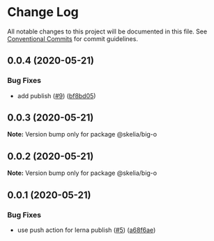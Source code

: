 # Change Log

All notable changes to this project will be documented in this file.
See [Conventional Commits](https://conventionalcommits.org) for commit guidelines.

## 0.0.4 (2020-05-21)


### Bug Fixes

* add publish ([#9](https://github.com/jerome-nelson/coding-dojo/issues/9)) ([bf8bd05](https://github.com/jerome-nelson/coding-dojo/commit/bf8bd0572103f4636aee64cbbe15df5abd2954f0))





## 0.0.3 (2020-05-21)

**Note:** Version bump only for package @skelia/big-o





## 0.0.2 (2020-05-21)

**Note:** Version bump only for package @skelia/big-o





## 0.0.1 (2020-05-21)


### Bug Fixes

* use push action for lerna publish ([#5](https://github.com/jerome-nelson/coding-dojo/issues/5)) ([a68f6ae](https://github.com/jerome-nelson/coding-dojo/commit/a68f6ae419cffa1e7d026f28d3a6f459b196aef5))
